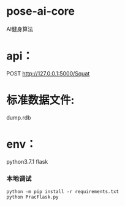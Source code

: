 # pose-ai-core
AI健身算法
# api：
POST http://127.0.0.1:5000/Squat
# 标准数据文件:
dump.rdb
# env：
python3.7.1
flask

### 本地调试
```
python -m pip install -r requirements.txt
python PracFlask.py
```
